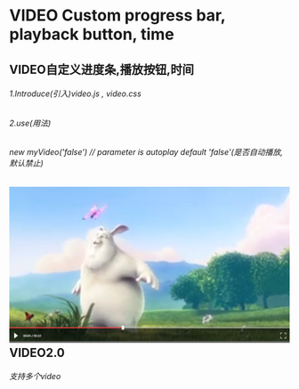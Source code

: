 VIDEO Custom progress bar, playback button, time
===================================
VIDEO自定义进度条,播放按钮,时间
----------------------------
###### 1.Introduce(引入)video.js , video.css <br>
###### 2.use(用法)<br>
###### new myVideo('false') // parameter  is autoplay  default 'false'(是否自动播放,默认禁止) <br>
![image](https://github.com/xh747364/videoCustom/blob/master/videoDemo/images/video.png)
VIDEO2.0
----------------------------
###### 支持多个video
